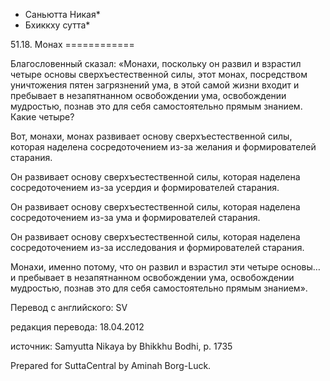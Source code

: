 * Саньютта Никая*
* Бхиккху сутта*

51\.18\. Монах
\=\=\=\=\=\=\=\=\=\=\=\=

Благословенный сказал: «Монахи, поскольку он развил и взрастил четыре основы сверхъестественной силы, этот монах, посредством уничтожения пятен загрязнений ума, в этой самой жизни входит и пребывает в незапятнанном освобождении ума, освобождении мудростью, познав это для себя самостоятельно прямым знанием\. Какие четыре?

Вот, монахи, монах развивает основу сверхъестественной силы, которая наделена сосредоточением из\-за желания и формирователей старания\.

Он развивает основу сверхъестественной силы, которая наделена сосредоточением из\-за усердия и формирователей старания\.

Он развивает основу сверхъестественной силы, которая наделена сосредоточением из\-за ума и формирователей старания\.

Он развивает основу сверхъестественной силы, которая наделена сосредоточением из\-за исследования и формирователей старания\.

Монахи, именно потому, что он развил и взрастил эти четыре основы… и пребывает в незапятнанном освобождении ума, освобождении мудростью, познав это для себя самостоятельно прямым знанием»\.

Перевод с английского: SV

редакция перевода: 18\.04\.2012

источник: Samyutta Nikaya by Bhikkhu Bodhi, p\. 1735

Prepared for SuttaCentral by Aminah Borg\-Luck\.